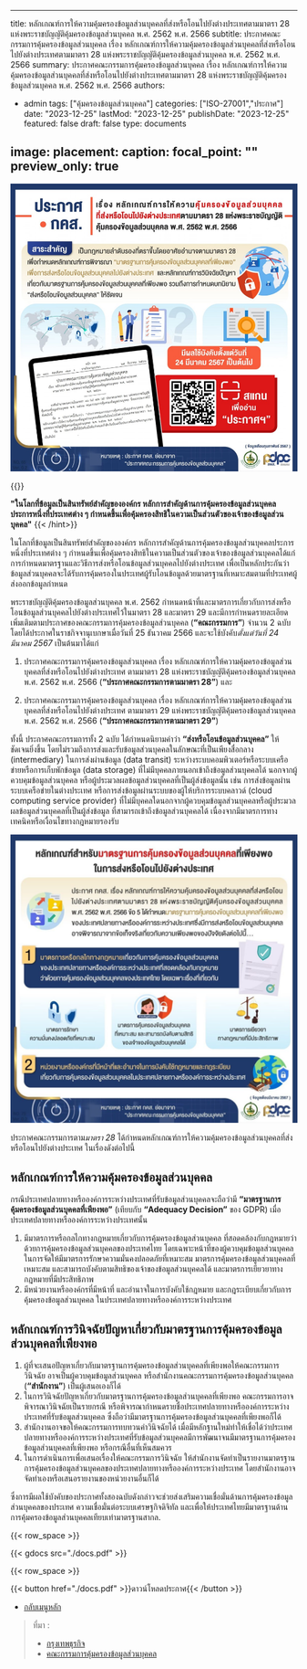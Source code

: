 ---
title: หลักเกณฑ์การให้ความคุ้มครองข้อมูลส่วนบุคคลที่ส่งหรือโอนไปยังต่างประเทศตามมาตรา 28 แห่งพระราชบัญญัติคุ้มครองข้อมูลส่วนบุคคล พ.ศ. 2562 พ.ศ. 2566
subtitle: 	ประกาศคณะกรรมการคุ้มครองข้อมูลส่วนบุคคล เรื่อง หลักเกณฑ์การให้ความคุ้มครองข้อมูลส่วนบุคคลที่ส่งหรือโอนไปยังต่างประเทศตามมาตรา 28 แห่งพระราชบัญญัติคุ้มครองข้อมูลส่วนบุคคล พ.ศ. 2562 พ.ศ. 2566
summary: 	ประกาศคณะกรรมการคุ้มครองข้อมูลส่วนบุคคล เรื่อง หลักเกณฑ์การให้ความคุ้มครองข้อมูลส่วนบุคคลที่ส่งหรือโอนไปยังต่างประเทศตามมาตรา 28 แห่งพระราชบัญญัติคุ้มครองข้อมูลส่วนบุคคล พ.ศ. 2562 พ.ศ. 2566
authors:
  - admin
tags: ["คุ้มครองข้อมูลส่วนบุคคล"]
categories: ["ISO-27001","ประกาศ"]
date: "2023-12-25"
lastMod: "2023-12-25"
publishDate: "2023-12-25"
featured: false
draft:  false
type: documents

image:
  placement:
  caption:
  focal_point: ""
  preview_only: true
------

![](info-12.jpg)

{{<hint success>}}

**"ในโลกที่ข้อมูลเป็นสินทรัพย์สำคัญขององค์กร หลักการสำคัญด้านการคุ้มครองข้อมูลส่วนบุคคลประการหนึ่งที่ประเทศต่าง ๆ กำหนดขึ้นเพื่อคุ้มครองสิทธิในความเป็นส่วนตัวของเจ้าของข้อมูลส่วนบุคคล"**
{{< /hint>}}

ในโลกที่ข้อมูลเป็นสินทรัพย์สำคัญขององค์กร หลักการสำคัญด้านการคุ้มครองข้อมูลส่วนบุคคลประการหนึ่งที่ประเทศต่าง ๆ กำหนดขึ้นเพื่อคุ้มครองสิทธิในความเป็นส่วนตัวของเจ้าของข้อมูลส่วนบุคคลได้แก่ การกำหนดมาตรฐานและวิธีการส่งหรือโอนข้อมูลส่วนบุคคลไปยังต่างประเทศ เพื่อเป็นหลักประกันว่าข้อมูลส่วนบุคคลจะได้รับการคุ้มครองในประเทศผู้รับโอนข้อมูลด้วยมาตรฐานที่เหมาะสมตามที่ประเทศผู้ส่งออกข้อมูลกำหนด

พระราชบัญญัติคุ้มครองข้อมูลส่วนบุคคล พ.ศ. 2562 กำหนดหน้าที่และมาตรการเกี่ยวกับการส่งหรือโอนข้อมูลส่วนบุคคลไปยังต่างประเทศไว้ในมาตรา 28 และมาตรา 29 และมีการกำหนดรายละเอียดเพิ่มเติมตามประกาศของคณะกรรมการคุ้มครองข้อมูลส่วนบุคคล (**“คณะกรรมการ”**) จำนวน 2 ฉบับ โดยได้ประกาศในราชกิจจานุเบกษาเมื่อวันที่ 25 ธันวาคม 2566 และจะใช้บังคับ*ตั้งแต่วันที่ 24 มีนาคม 2567* เป็นต้นมาได้แก่



1.	ประกาศคณะกรรมการคุ้มครองข้อมูลส่วนบุคคล เรื่อง หลักเกณฑ์การให้ความคุ้มครองข้อมูลส่วนบุคคลที่ส่งหรือโอนไปยังต่างประเทศ ตามมาตรา 28 แห่งพระราชบัญญัติคุ้มครองข้อมูลส่วนบุคคล พ.ศ. 2562 พ.ศ. 2566 (**“ประกาศคณะกรรมการตามมาตรา 28”**) และ

2. ประกาศคณะกรรมการคุ้มครองข้อมูลส่วนบุคคล เรื่อง หลักเกณฑ์การให้ความคุ้มครองข้อมูลส่วนบุคคลที่ส่งหรือโอนไปยังต่างประเทศ ตามมาตรา 29 แห่งพระราชบัญญัติคุ้มครองข้อมูลส่วนบุคคลพ.ศ. 2562 พ.ศ. 2566 (**“ประกาศคณะกรรมการตามมาตรา 29”**)

ทั้งนี้ ประกาศคณะกรรมการทั้ง 2 ฉบับ ได้กำหนดนิยามคำว่า **“ส่งหรือโอนข้อมูลส่วนบุคคล”** ให้ชัดเจนยิ่งขึ้น โดยไม่รวมถึงการส่งและรับข้อมูลส่วนบุคคลในลักษณะที่เป็นเพียงสื่อกลาง (intermediary) ในการส่งผ่านข้อมูล (data transit) ระหว่างระบบคอมพิวเตอร์หรือระบบเครือข่ายหรือการเก็บพักข้อมูล (data storage) ที่ไม่มีบุคคลภายนอกเข้าถึงข้อมูลส่วนบุคคลได้ นอกจากผู้ควบคุมข้อมูลส่วนบุคคล หรือผู้ประมวลผลข้อมูลส่วนบุคคลที่เป็นผู้ส่งข้อมูลนั้น เช่น การส่งข้อมูลผ่านระบบเครือข่ายในต่างประเทศ หรือการส่งข้อมูลผ่านระบบของผู้ให้บริการระบบคลาวด์ (cloud computing service provider) ที่ไม่มีบุคคลใดนอกจากผู้ควบคุมข้อมูลส่วนบุคคลหรือผู้ประมวลผลข้อมูลส่วนบุคคลที่เป็นผู้ส่งข้อมูล ที่สามารถเข้าถึงข้อมูลส่วนบุคคลได้ เนื่องจากมีมาตรการทางเทคนิคหรือเงื่อนไขทางกฎหมายรองรับ

![](info-13.jpg)

ประกาศคณะกรรมการตาม*มาตรา 28* ได้กำหนดหลักเกณฑ์การให้ความคุ้มครองข้อมูลส่วนบุคคลที่ส่งหรือโอนไปยังต่างประเทศ ในเรื่องดังต่อไปนี้



## หลักเกณฑ์การให้ความคุ้มครองข้อมูลส่วนบุคคล 

กรณีประเทศปลายทางหรือองค์การระหว่างประเทศที่รับข้อมูลส่วนบุคคลจะถือว่ามี **“มาตรฐานการคุ้มครองข้อมูลส่วนบุคคลที่เพียงพอ”** (เทียบกับ **“Adequacy Decision”** ของ GDPR) เมื่อประเทศปลายทางหรือองค์การระหว่างประเทศนั้น
1.	มีมาตรการหรือกลไกทางกฎหมายเกี่ยวกับการคุ้มครองข้อมูลส่วนบุคคล ที่สอดคล้องกับกฎหมายว่าด้วยการคุ้มครองข้อมูลส่วนบุคคลของประเทศไทย โดยเฉพาะหน้าที่ของผู้ควบคุมข้อมูลส่วนบุคคล ในการจัดให้มีมาตรการรักษาความมั่นคงปลอดภัยที่เหมาะสม มาตรการคุ้มครองข้อมูลส่วนบุคคลที่เหมาะสม และสามารถบังคับตามสิทธิของเจ้าของข้อมูลส่วนบุคคลได้ และมาตรการเยียวยาทางกฎหมายที่มีประสิทธิภาพ
2.	มีหน่วยงานหรือองค์กรที่มีหน้าที่ และอำนาจในการบังคับใช้กฎหมาย และกฎระเบียบเกี่ยวกับการคุ้มครองข้อมูลส่วนบุคคล ในประเทศปลายทางหรือองค์การระหว่างประเทศ

## หลักเกณฑ์การวินิจฉัยปัญหาเกี่ยวกับมาตรฐานการคุ้มครองข้อมูลส่วนบุคคลที่เพียงพอ 
1.	ผู้ที่จะเสนอปัญหาเกี่ยวกับมาตรฐานการคุ้มครองข้อมูลส่วนบุคคลที่เพียงพอให้คณะกรรมการวินิจฉัย อาจเป็นผู้ควบคุมข้อมูลส่วนบุคคล หรือสำนักงานคณะกรรมการคุ้มครองข้อมูลส่วนบุคคล (**“สำนักงาน”**) เป็นผู้เสนอเองก็ได้  
2.	ในการวินิจฉัยปัญหาเกี่ยวกับมาตรฐานการคุ้มครองข้อมูลส่วนบุคคลที่เพียงพอ คณะกรรมการอาจพิจารณาวินิจฉัยเป็นรายกรณี หรือพิจารณากำหนดรายชื่อประเทศปลายทางหรือองค์การระหว่างประเทศที่รับข้อมูลส่วนบุคคล ซึ่งถือว่ามีมาตรฐานการคุ้มครองข้อมูลส่วนบุคคลที่เพียงพอก็ได้ 
3.	สำนักงานอาจขอให้คณะกรรมการทบทวนคำวินิจฉัยได้ เมื่อมีหลักฐานใหม่ทำให้เชื่อได้ว่าประเทศปลายทางหรือองค์การระหว่างประเทศที่รับข้อมูลส่วนบุคคลมีการพัฒนาจนมีมาตรฐานการคุ้มครองข้อมูลส่วนบุคคลที่เพียงพอ หรือกรณีอื่นที่เห็นสมควร
4.	ในการดำเนินการเพื่อเสนอเรื่องให้คณะกรรมการวินิจฉัย ให้สำนักงานจัดทำเป็นรายงานมาตรฐานการคุ้มครองข้อมูลส่วนบุคคลของประเทศปลายทางหรือองค์การระหว่างประเทศ โดยสำนักงานอาจจัดทำเองหรือเสนอรายงานของหน่วยงานอื่นก็ได้

ซึ่งการมีผลใช้บังคับของประกาศทั้งสองฉบับดังกล่าวจะช่วยส่งเสริมความเชื่อมั่นด้านการคุ้มครองข้อมูลส่วนบุคคลของประเทศ ความเชื่อมั่นต่อระบบเศรษฐกิจดิจิทัล และเพื่อให้ประเทศไทยมีมาตรฐานด้านการคุ้มครองข้อมูลส่วนบุคคลเทียบเท่ามาตรฐานสากล.




{{< row_space >}}

{{< gdocs src="./docs.pdf" >}}

{{< row_space >}}

 

{{< button href="./docs.pdf" >}}ดาวน์โหลดประกาศ{{< /button >}}

- [กลับเมนูหลัก](../../section/)

> ที่มา : 
> - [กรุงเทพธุรกิจ](https://www.bangkokbiznews.com/news/news-update/1115730)
> - [คณะกรรมการคุ้มครองข้อมูลส่วนบุคคล](https://www.pdpc.or.th/2500/)

